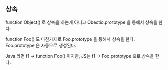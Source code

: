 ## 상속
function Object() 로 상속을 하는게 아니고 Obectio.prototype 을 통해서 상속을 한다.

function Foo() 도 마찬가지로 Foo.prototype 을 통해서 상속을 한다.
Foo.prototype 은 자동으로 생성된다.

Java 라면 f1 -> function Foo() 이지만, JS는 f1 -> Foo.prototype 으로 상속을 한다.
